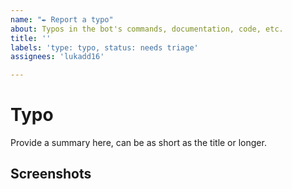```yaml
---
name: "✒️ Report a typo"
about: Typos in the bot's commands, documentation, code, etc.
title: ''
labels: 'type: typo, status: needs triage'
assignees: 'lukadd16'

---
```


# Typo

Provide a summary here, can be as short as the title or longer.

## Screenshots

<!-- Provide any screenshots that would help us tackle this issue -->
